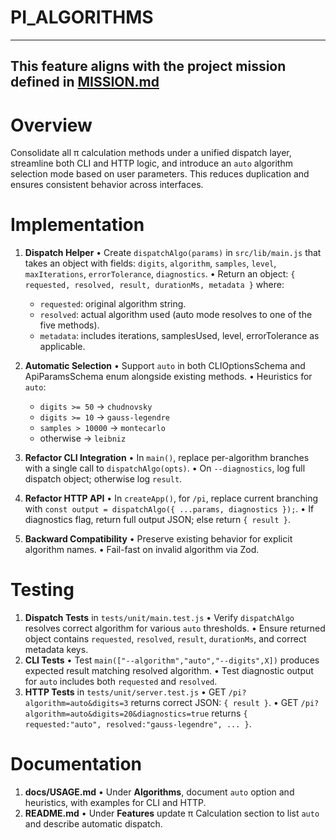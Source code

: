 # PI_ALGORITHMS

---
This feature aligns with the project mission defined in [MISSION.md](../MISSION.md)
---

# Overview

Consolidate all π calculation methods under a unified dispatch layer, streamline both CLI and HTTP logic, and introduce an `auto` algorithm selection mode based on user parameters. This reduces duplication and ensures consistent behavior across interfaces.

# Implementation

1. **Dispatch Helper**
   • Create `dispatchAlgo(params)` in `src/lib/main.js` that takes an object with fields: `digits`, `algorithm`, `samples`, `level`, `maxIterations`, `errorTolerance`, `diagnostics`.
   • Return an object: `{ requested, resolved, result, durationMs, metadata }` where:
     - `requested`: original algorithm string.
     - `resolved`: actual algorithm used (auto mode resolves to one of the five methods).
     - `metadata`: includes iterations, samplesUsed, level, errorTolerance as applicable.

2. **Automatic Selection**
   • Support `auto` in both CLIOptionsSchema and ApiParamsSchema enum alongside existing methods.
   • Heuristics for `auto`:
     - `digits >= 50` → `chudnovsky`
     - `digits >= 10` → `gauss-legendre`
     - `samples > 10000` → `montecarlo`
     - otherwise → `leibniz`

3. **Refactor CLI Integration**
   • In `main()`, replace per-algorithm branches with a single call to `dispatchAlgo(opts)`.
   • On `--diagnostics`, log full dispatch object; otherwise log `result`.

4. **Refactor HTTP API**
   • In `createApp()`, for `/pi`, replace current branching with `const output = dispatchAlgo({ ...params, diagnostics });`.
   • If diagnostics flag, return full output JSON; else return `{ result }`.

5. **Backward Compatibility**
   • Preserve existing behavior for explicit algorithm names.
   • Fail-fast on invalid algorithm via Zod.

# Testing

1. **Dispatch Tests** in `tests/unit/main.test.js`
   • Verify `dispatchAlgo` resolves correct algorithm for various `auto` thresholds.
   • Ensure returned object contains `requested`, `resolved`, `result`, `durationMs`, and correct metadata keys.
2. **CLI Tests**
   • Test `main(["--algorithm","auto","--digits",X])` produces expected result matching resolved algorithm.
   • Test diagnostic output for `auto` includes both `requested` and `resolved`.
3. **HTTP Tests** in `tests/unit/server.test.js`
   • GET `/pi?algorithm=auto&digits=3` returns correct JSON: `{ result }`.
   • GET `/pi?algorithm=auto&digits=20&diagnostics=true` returns `{ requested:"auto", resolved:"gauss-legendre", ... }`.

# Documentation

1. **docs/USAGE.md**
   • Under **Algorithms**, document `auto` option and heuristics, with examples for CLI and HTTP.
2. **README.md**
   • Under **Features** update π Calculation section to list `auto` and describe automatic dispatch.